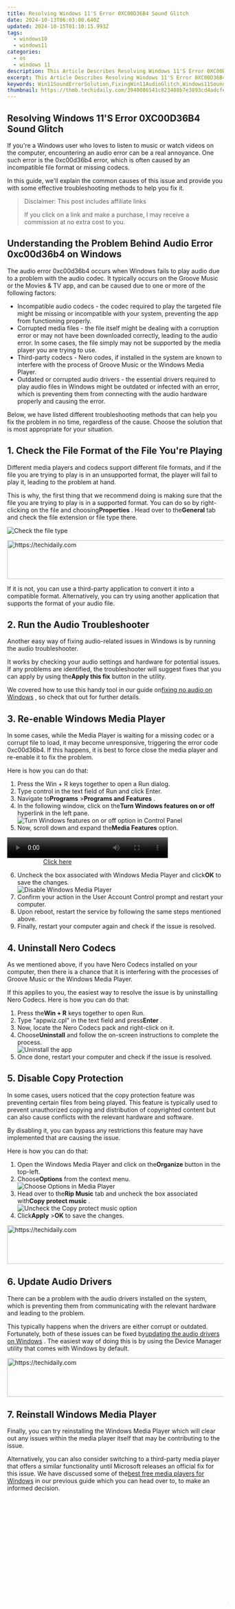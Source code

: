 ```yaml
---
title: Resolving Windows 11'S Error 0XC00D36B4 Sound Glitch
date: 2024-10-13T06:03:08.640Z
updated: 2024-10-15T01:10:15.993Z
tags:
  - windows10
  - windows11
categories:
  - os
  - windows 11
description: This Article Describes Resolving Windows 11'S Error 0XC00D36B4 Sound Glitch
excerpt: This Article Describes Resolving Windows 11'S Error 0XC00D36B4 Sound Glitch
keywords: Win11SoundErrorSolution,FixingWin11AudioGlitch,Windows11SoundFix,Error0XC00D36B4Win11Sound,EliminateWindows11Noise,ResolveWindows11AudioError,FixingWin11AudioIssue
thumbnail: https://thmb.techidaily.com/3940086541c823408b7e3893cd4adcfe04714cf8a1d0ceb2c3d06364d867bc68.png
---
```


## Resolving Windows 11'S Error 0XC00D36B4 Sound Glitch

 If you're a Windows user who loves to listen to music or watch videos on the computer, encountering an audio error can be a real annoyance. One such error is the 0xc00d36b4 error, which is often caused by an incompatible file format or missing codecs.

 In this guide, we'll explain the common causes of this issue and provide you with some effective troubleshooting methods to help you fix it.

>  Disclaimer: This post includes affiliate links
>
>  If you click on a link and make a purchase, I may receive a commission at no extra cost to you.
>

## Understanding the Problem Behind Audio Error 0xc00d36b4 on Windows

 The audio error 0xc00d36b4 occurs when Windows fails to play audio due to a problem with the audio codec. It typically occurs on the Groove Music or the Movies & TV app, and can be caused due to one or more of the following factors:

* Incompatible audio codecs - the codec required to play the targeted file might be missing or incompatible with your system, preventing the app from functioning properly.
* Corrupted media files - the file itself might be dealing with a corruption error or may not have been downloaded correctly, leading to the audio error. In some cases, the file simply may not be supported by the media player you are trying to use.
* Third-party codecs - Nero codes, if installed in the system are known to interfere with the process of Groove Music or the Windows Media Player.
* Outdated or corrupted audio drivers - the essential drivers required to play audio files in Windows might be outdated or infected with an error, which is preventing them from connecting with the audio hardware properly and causing the error.

 Below, we have listed different troubleshooting methods that can help you fix the problem in no time, regardless of the cause. Choose the solution that is most appropriate for your situation.

## 1\. Check the File Format of the File You're Playing

 Different media players and codecs support different file formats, and if the file you are trying to play is in an unsupported format, the player will fail to play it, leading to the problem at hand.

 This is why, the first thing that we recommend doing is making sure that the file you are trying to play is in a supported format. You can do so by right-clicking on the file and choosing**Properties** . Head over to the**General** tab and check the file extension or file type there.

![Check the file type](https://static1.makeuseofimages.com/wordpress/wp-content/uploads/2023/04/check-file-type.jpg)

<!-- affiliate ads begin -->
<a href="https://unicoeye.pxf.io/c/5597632/2134498/18498" target="_top" id="2134498">
  <img src="//a.impactradius-go.com/display-ad/18498-2134498" border="0" alt="https://techidaily.com" width="720" height="90"/>
</a>
<img height="0" width="0" src="https://unicoeye.pxf.io/i/5597632/2134498/18498" style="position:absolute;visibility:hidden;" border="0" />
<!-- affiliate ads end -->

 If it is not, you can use a third-party application to convert it into a compatible format. Alternatively, you can try using another application that supports the format of your audio file.

## 2\. Run the Audio Troubleshooter

 Another easy way of fixing audio-related issues in Windows is by running the audio troubleshooter.

 It works by checking your audio settings and hardware for potential issues. If any problems are identified, the troubleshooter will suggest fixes that you can apply by using the**Apply this fix** button in the utility.

 We covered how to use this handy tool in our guide on[fixing no audio on Windows](https://www.makeuseof.com/tag/no-sound-7-tips-fix-audio-issues-windows-10/) , so check that out for further details.

## 3\. Re-enable Windows Media Player

 In some cases, while the Media Player is waiting for a missing codec or a corrupt file to load, it may become unresponsive, triggering the error code 0xc00d36b4\. If this happens, it is best to force close the media player and re-enable it to fix the problem.

Here is how you can do that:

1. Press the Win + R keys together to open a Run dialog.
2. Type control in the text field of Run and click Enter.
3. Navigate to**Programs** \>**Programs and Features** .
4. In the following window, click on the**Turn Windows features on or off** hyperlink in the left pane.  
![Turn Windows features on or off option in Control Panel](https://static1.makeuseofimages.com/wordpress/wp-content/uploads/2022/12/turn-windows-features-on-or-off.jpg)
5. Now, scroll down and expand the**Media Features** option.

<!-- affiliate ads begin -->
<span id="1936838">
					<video width="374" height="48" style="cursor:pointer"
           poster="//a.impactradius-go.com/display-clicktoplayimage/1936838.png"
           onclick="if(!this.playClicked){this.play();this.setAttribute('controls',true);this.playClicked=true;}">
	   <source src="//a.impactradius-go.com/display-ad/18409-1936838">
	   <img src="//a.impactradius-go.com/display-clicktoplayimage/1936838.png" style="border: none; height: 100%; width: 100%; object-fit: contain">
	</video>
	<div style="width:234px;text-align:center"><a href="javascript:window.open(decodeURIComponent('https%3A%2F%2Fcoinrule.sjv.io%2Fc%2F5597632%2F1936838%2F18409'), '_blank');void(0);">Click here</a></div>
</span>
<img height="0" width="0" src="https://imp.pxf.io/i/5597632/1936838/18409" style="position:absolute;visibility:hidden;" border="0" />
<!-- affiliate ads end -->

6. Uncheck the box associated with Windows Media Player and click**OK** to save the changes.  
![Disable Windows Media Player](https://static1.makeuseofimages.com/wordpress/wp-content/uploads/2023/04/disable-windows-media-player.jpg)
7. Confirm your action in the User Account Control prompt and restart your computer.
8. Upon reboot, restart the service by following the same steps mentioned above.
9. Finally, restart your computer again and check if the issue is resolved.

## 4\. Uninstall Nero Codecs

 As we mentioned above, if you have Nero Codecs installed on your computer, then there is a chance that it is interfering with the processes of Groove Music or the Windows Media Player.

 If this applies to you, the easiest way to resolve the issue is by uninstalling Nero Codecs. Here is how you can do that:

1. Press the**Win + R** keys together to open Run.
2. Type "appwiz.cpl" in the text field and press**Enter** .
3. Now, locate the Nero Codecs pack and right-click on it.
4. Choose**Uninstall** and follow the on-screen instructions to complete the process.  
![Uninstall the app](https://static1.makeuseofimages.com/wordpress/wp-content/uploads/2023/01/win11-uninstall-program.jpg)
5. Once done, restart your computer and check if the issue is resolved.

## 5\. Disable Copy Protection

 In some cases, users noticed that the copy protection feature was preventing certain files from being played. This feature is typically used to prevent unauthorized copying and distribution of copyrighted content but can also cause conflicts with the relevant hardware and software.

 By disabling it, you can bypass any restrictions this feature may have implemented that are causing the issue.

Here is how you can do that:

1. Open the Windows Media Player and click on the**Organize** button in the top-left.
2. Choose**Options** from the context menu.  
![Choose Options in Media Player](https://static1.makeuseofimages.com/wordpress/wp-content/uploads/2023/04/media-player-options.jpg)
3. Head over to the**Rip Music** tab and uncheck the box associated with**Copy protect music** .  
![Uncheck the Copy protect music option](https://static1.makeuseofimages.com/wordpress/wp-content/uploads/2023/04/copy-protect-music.jpg)
4. Click**Apply** \>**OK** to save the changes.

<!-- affiliate ads begin -->
<a href="https://bluettius.sjv.io/c/5597632/2139123/17108" target="_top" id="2139123">
  <img src="//a.impactradius-go.com/display-ad/17108-2139123" border="0" alt="https://techidaily.com" width="728" height="90"/>
</a>
<img height="0" width="0" src="https://bluettius.sjv.io/i/5597632/2139123/17108" style="position:absolute;visibility:hidden;" border="0" />
<!-- affiliate ads end -->

## 6\. Update Audio Drivers

 There can be a problem with the audio drivers installed on the system, which is preventing them from communicating with the relevant hardware and leading to the problem.

 This typically happens when the drivers are either corrupt or outdated. Fortunately, both of these issues can be fixed by[updating the audio drivers on Windows](https://www.makeuseof.com/update-audio-drivers-windows/) . The easiest way of doing this is by using the Device Manager utility that comes with Windows by default.

<!-- affiliate ads begin -->
<a href="https://wigfever.sjv.io/c/5597632/2014859/22899" target="_top" id="2014859">
  <img src="//a.impactradius-go.com/display-ad/22899-2014859" border="0" alt="https://techidaily.com" width="728" height="90"/>
</a>
<img height="0" width="0" src="https://wigfever.sjv.io/i/5597632/2014859/22899" style="position:absolute;visibility:hidden;" border="0" />
<!-- affiliate ads end -->

## 7\. Reinstall Windows Media Player

 Finally, you can try reinstalling the Windows Media Player which will clear out any issues within the media player itself that may be contributing to the issue.

 Alternatively, you can also consider switching to a third-party media player that offers a similar functionality until Microsoft releases an official fix for this issue. We have discussed some of the[best free media players for Windows](https://www.makeuseof.com/tag/top-5-free-media-players-for-windows/) in our previous guide which you can head over to, to make an informed decision.

<!-- affiliate ads begin -->
<span id="1492813">
					<video width="1024" height="576" style="cursor:pointer"
           poster="//a.impactradius-go.com/display-clicktoplayimage/1492813.png"
           onclick="if(!this.playClicked){this.play();this.setAttribute('controls',true);this.playClicked=true;}">
	   <source src="//a.impactradius-go.com/display-ad/14559-1492813">
	   <img src="//a.impactradius-go.com/display-clicktoplayimage/1492813.png" style="border: none; height: 100%; width: 100%; object-fit: contain">
	</video>
	<div style="width:640px;text-align:center"><a href="javascript:window.open(decodeURIComponent('https%3A%2F%2Fpropmoneyinc.pxf.io%2Fc%2F5597632%2F1492813%2F14559'), '_blank');void(0);">Click here</a></div>
</span>
<img height="0" width="0" src="https://imp.pxf.io/i/5597632/1492813/14559" style="position:absolute;visibility:hidden;" border="0" />
<!-- affiliate ads end -->

## Audio Issues in Windows, Resolved

 By implementing the troubleshooting methods we've covered in this guide, you should be able to resolve the audio error 0xc00d36b4 on your Windows system once and for all. We highly recommend keeping your system and software up-to-date and ensuring that you have the necessary codecs installed to avoid encountering such issues in the future.

 However, if the problem persists, you can always reach out to the official Microsoft support team for further assistance. They will be able to investigate the issue and provide you with a relevant solution.

<ins class="adsbygoogle"
     style="display:block"
     data-ad-format="autorelaxed"
     data-ad-client="ca-pub-7571918770474297"
     data-ad-slot="1223367746"></ins>

<ins class="adsbygoogle"
     style="display:block"
     data-ad-client="ca-pub-7571918770474297"
     data-ad-slot="8358498916"
     data-ad-format="auto"
     data-full-width-responsive="true"></ins>

<span class="atpl-alsoreadstyle">Also read:</span>
<div><ul>
<li><a href="https://screen-capture.techidaily.com/new-gaming-evolution-top-7-stardew-valley-enhancements-7/"><u>[New] Gaming Evolution Top 7 Stardew Valley Enhancements (#7)</u></a></li>
<li><a href="https://instagram-videos.techidaily.com/new-unlock-social-media-success-hashtag-utilization-on-instagram-for-2024/"><u>[New] Unlock Social Media Success Hashtag Utilization on Instagram for 2024</u></a></li>
<li><a href="https://video-screen-grab.techidaily.com/updated-in-2024-best-captures-of-macs-visual-display-under-156-characters/"><u>[Updated] In 2024, Best Captures of Mac's Visual Display (Under 156 Characters)</u></a></li>
<li><a href="https://win11-tips.techidaily.com/5-easy-steps-to-resolve-windows-interface-errors-quickly/"><u>5 Easy Steps to Resolve Windows' Interface Errors Quickly</u></a></li>
<li><a href="https://win11-tips.techidaily.com/accelerating-battery-performance-add-custom-alerts-to-windows-11/"><u>Accelerating Battery Performance: Add Custom Alerts to Windows 11</u></a></li>
<li><a href="https://win11-tips.techidaily.com/advanced-control-display-settings-for-windows-11-users/"><u>Advanced Control: Display Settings for Windows 11 Users</u></a></li>
<li><a href="https://win11-tips.techidaily.com/arrow-anomalies-unveiled-and-resolved-for-windows-users/"><u>Arrow Anomalies Unveiled and Resolved for Windows Users</u></a></li>
<li><a href="https://win11-tips.techidaily.com/boosting-real-time-task-tracker-on-windows-11-os/"><u>Boosting Real-Time Task Tracker on Windows 11 OS</u></a></li>
<li><a href="https://pokemon-go-android.techidaily.com/catch-or-beat-sleeping-snorlax-on-pokemon-go-for-nubia-red-magic-9-pro-drfone-by-drfone-virtual-android/"><u>Catch or Beat Sleeping Snorlax on Pokemon Go For Nubia Red Magic 9 Pro | Dr.fone</u></a></li>
<li><a href="https://tech-revival.techidaily.com/demystifying-the-tech-an-insight-into-how-seven-cutting-edge-tools-utilize-gpt-4-capabilities/"><u>Demystifying the Tech: An Insight Into How Seven Cutting-Edge Tools Utilize GPT-4 Capabilities</u></a></li>
<li><a href="https://youtube-stream.techidaily.com/in-2024-harness-youtube-movie-maker-for-impactful-videos/"><u>In 2024, Harness YouTube Movie Maker for Impactful Videos</u></a></li>
<li><a href="https://facebook-video-recording.techidaily.com/music-video-madness-top-10-on-social-sphere/"><u>Music Video Madness Top 10 on Social Sphere</u></a></li>
<li><a href="https://sound-tweaking.techidaily.com/new-haunting-harmonics-procuring-disturbing-sound-effects-for-creatives/"><u>New Haunting Harmonics Procuring Disturbing Sound Effects for Creatives</u></a></li>
<li><a href="https://win-howtos.techidaily.com/understanding-the-runtimebroker-service-resolving-high-cpu-usage-issues-in-windows-10/"><u>Understanding the RuntimeBroker Service: Resolving High CPU Usage Issues in Windows 10</u></a></li>
</ul></div>

